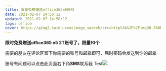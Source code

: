 ```yaml
---
title: 限量免费赠送office365e5账号
date: 2021-02-07 14:50:12
updated: 2021-02-07 14:50:12
tags: office
cover: https://gimg2.baidu.com/image_search/src=http%3A%2F%2Fimg30.360buyimg.com%2FpopWareDetail%2Fjfs%2Ft1792%2F287%2F132746070%2F145408%2F33a24527%2F55cd50b6N8a740081.jpg&refer=http%3A%2F%2Fimg30.360buyimg.com&app=2002&size=f9999,10000&q=a80&n=0&g=0n&fmt=jpeg?sec=1615272830&t=58420fc9bf3e92c3e679e0f642095d38
---
```


**限时免费赠送office365 e5 2T账号了，限量10个**

需要的朋友在评论区留下你需要的账号和邮箱即可，届时密码会发送到你的邮箱

账号有问题可以点击此页面右下角**SMS**联系我
Test![](https://jsd.15xd.cn/npm/chenyfan-oss@1.1.8/5896ec2cb7f39.gif)